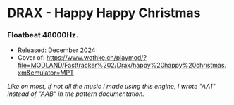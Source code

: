 # DRAX - Happy Happy Christmas

### **Floatbeat 48000Hz.**

- Released: December 2024
- Cover of: https://www.wothke.ch/playmod/?file=MODLAND/Fasttracker%202/Drax/happy%20happy%20christmas.xm&emulator=MPT
  
*Like on most, if not all the music I made using this engine, I wrote "AA1" instead of "AAB" in the pattern documentation.*
